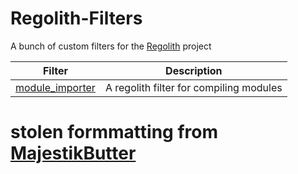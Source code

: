 # Regolith-Filters

A bunch of custom filters for the [Regolith](https://bedrock-oss.github.io/regolith/) project

| Filter                            | Description                                        |
| --------------------------------- | -------------------------------------------------- |
| [module_importer](module_importer)| A regolith filter for compiling modules            |

# stolen formmatting from [MajestikButter](https://github.com/MajestikButter/Regolith-Filters)
